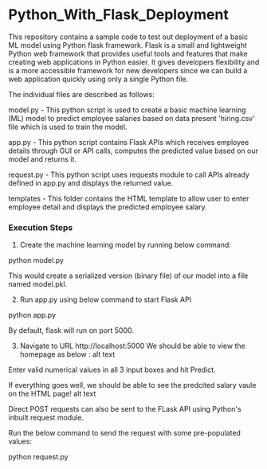 # Python_With_Flask_Deployment

This repository contains a sample code to test out deployment of a basic ML model using Python flask framework. Flask is a small and lightweight Python web framework that provides useful tools and features that make creating web applications in Python easier. It gives developers flexibility and is a more accessible framework for new developers since we can build a web application quickly using only a single Python file.

The individual files are described as follows:

model.py - This python script is used to create a basic machine learning (ML) model to predict employee salaries based on data present 'hiring.csv' file which is used to train the model.

app.py - This python script contains Flask APIs which receives employee details through GUI or API calls, computes the predicted value based on our model and returns it.

request.py - This python script uses requests module to call APIs already defined in app.py and displays the returned value.

templates - This folder contains the HTML template to allow user to enter employee detail and displays the predicted employee salary.


### Execution Steps

1) Create the machine learning model by running below command:

python model.py

This would create a serialized version (binary file) of our model into a file named model.pkl.

2) Run app.py using below command to start Flask API
 
python app.py

By default, flask will run on port 5000.

3) Navigate to URL http://localhost:5000
We should be able to view the homepage as below : alt text

Enter valid numerical values in all 3 input boxes and hit Predict.

If everything goes well, we should be able to see the predcited salary vaule on the HTML page! alt text

Direct POST requests can also be sent to the FLask API using Python's inbuilt request module.

Run the below command to send the request with some pre-populated values:

python request.py
